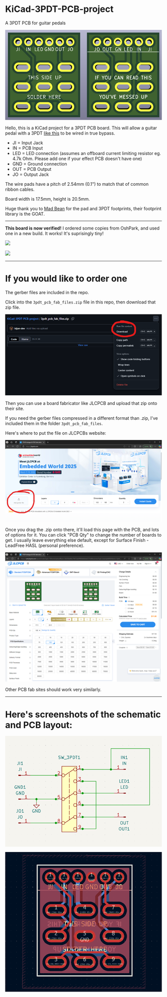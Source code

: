 # KiCad-3PDT-PCB-project
A 3PDT PCB for guitar pedals

![](./images/3pdt_render.png)

Hello, this is a KiCad project for a 3PDT PCB board.
This will allow a guitar pedal with a 3PDT [like this](https://stompboxparts.com/footswitches/3pdt-footswitch-solder-lug-vimex/) to be wired in true bypass.

* JI = Input Jack
* IN = PCB Input
* LED = LED connection (assumes an offboard current limiting resistor eg. 4.7k Ohm. Please add one if your effect PCB doesn't have one)
* GND = Ground connection
* OUT = PCB Output
* JO = Output Jack

The wire pads have a pitch of 2.54mm (0.1") to match that of common ribbon cables.

Board width is 17.5mm, height is 20.5mm.

Huge thank you to [Mad Bean](https://www.madbeanpedals.com/) for the pad and 3PDT footprints, their footprint library is the GOAT.

---

**This board is now verified!** I ordered some copies from OshPark, and used one in a new build. It works! It's suprisingly tiny!

![](./images/3pdt_pcb_irl.png)

![](./images/3pdt_pcb_in_build.png)

---

# If you would like to order one

The gerber files are included in the repo.

Click into the `3pdt_pcb_fab_files.zip` file in this repo, then download that zip file.

![](./images/where_to_download_zip.png)

Then you can use a board fabricator like JLCPCB and upload that zip onto their site.

If you need the gerber files compressed in a different format than .zip, I've included them in the folder `3pdt_pcb_fab_files`.

Here's where to put the file on JLCPCBs website:

![](./images/JLCPCB_website.png)

Once you drag the .zip onto there, it'll load this page with the PCB, and lots of options for it.
You can click "PCB Qty" to change the number of boards to get. I usually leave everything else default,
except for Surface Finish - LeadFree HASL (personal preference).

![](./images/JLCPCB_board_page.png)

Other PCB fab sites should work very similarly.

---

# Here's screenshots of the schematic and PCB layout:

![](./images/schematic.png)

![](./images/pcb_layout.png)